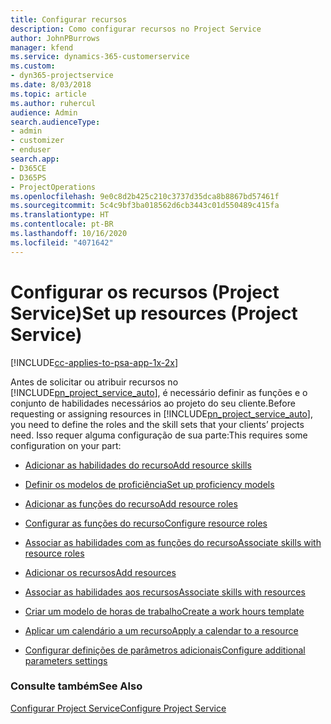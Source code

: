 ```yaml
---
title: Configurar recursos
description: Como configurar recursos no Project Service
author: JohnPBurrows
manager: kfend
ms.service: dynamics-365-customerservice
ms.custom:
- dyn365-projectservice
ms.date: 8/03/2018
ms.topic: article
ms.author: ruhercul
audience: Admin
search.audienceType:
- admin
- customizer
- enduser
search.app:
- D365CE
- D365PS
- ProjectOperations
ms.openlocfilehash: 9e0c8d2b425c210c3737d35dca8b8867bd57461f
ms.sourcegitcommit: 5c4c9bf3ba018562d6cb3443c01d550489c415fa
ms.translationtype: HT
ms.contentlocale: pt-BR
ms.lasthandoff: 10/16/2020
ms.locfileid: "4071642"
---
```

# <a name="set-up-resources-project-service"></a><span data-ttu-id="b2872-103">Configurar os recursos (Project Service)</span><span class="sxs-lookup"><span data-stu-id="b2872-103">Set up resources (Project Service)</span></span>

[!INCLUDE[cc-applies-to-psa-app-1x-2x](../includes/cc-applies-to-psa-app-1x-2x.md)]

<span data-ttu-id="b2872-104">Antes de solicitar ou atribuir recursos no [!INCLUDE[pn_project_service_auto](../includes/pn-project-service-auto.md)], é necessário definir as funções e o conjunto de habilidades necessários ao projeto do seu cliente.</span><span class="sxs-lookup"><span data-stu-id="b2872-104">Before requesting or assigning resources in [!INCLUDE[pn_project_service_auto](../includes/pn-project-service-auto.md)], you need to define the roles and the skill sets that your clients’ projects need.</span></span> <span data-ttu-id="b2872-105">Isso requer alguma configuração de sua parte:</span><span class="sxs-lookup"><span data-stu-id="b2872-105">This requires some configuration on your part:</span></span>  
  
-   [<span data-ttu-id="b2872-106">Adicionar as habilidades do recurso</span><span class="sxs-lookup"><span data-stu-id="b2872-106">Add resource skills</span></span>](../psa/add-resource-skills.md)  
  
-   [<span data-ttu-id="b2872-107">Definir os modelos de proficiência</span><span class="sxs-lookup"><span data-stu-id="b2872-107">Set up proficiency models</span></span>](../psa/set-up-proficiency-models.md)  
  
-   [<span data-ttu-id="b2872-108">Adicionar as funções do recurso</span><span class="sxs-lookup"><span data-stu-id="b2872-108">Add resource roles</span></span>](../psa/add-resource-roles.md)  
  
-   [<span data-ttu-id="b2872-109">Configurar as funções do recurso</span><span class="sxs-lookup"><span data-stu-id="b2872-109">Configure resource roles</span></span>](../psa/configure-resource-roles.md)  
  
-   [<span data-ttu-id="b2872-110">Associar as habilidades com as funções do recurso</span><span class="sxs-lookup"><span data-stu-id="b2872-110">Associate skills with resource roles</span></span>](../psa/associate-skills-with-resource-roles.md)  
  
-   [<span data-ttu-id="b2872-111">Adicionar os recursos</span><span class="sxs-lookup"><span data-stu-id="b2872-111">Add resources</span></span>](../psa/add-resources.md)  
  
-   [<span data-ttu-id="b2872-112">Associar as habilidades aos recursos</span><span class="sxs-lookup"><span data-stu-id="b2872-112">Associate skills with resources</span></span>](../psa/associate-skills-with-resources.md)  
  
-   [<span data-ttu-id="b2872-113">Criar um modelo de horas de trabalho</span><span class="sxs-lookup"><span data-stu-id="b2872-113">Create a work hours template</span></span>](../psa/create-work-hours-template.md)  
  
-   [<span data-ttu-id="b2872-114">Aplicar um calendário a um recurso</span><span class="sxs-lookup"><span data-stu-id="b2872-114">Apply a calendar to a resource</span></span>](../psa/apply-calendar-resource.md)  
  
-   [<span data-ttu-id="b2872-115">Configurar definições de parâmetros adicionais</span><span class="sxs-lookup"><span data-stu-id="b2872-115">Configure additional parameters settings</span></span>](../psa/configure-additional-parameters-settings.md)  
  
### <a name="see-also"></a><span data-ttu-id="b2872-116">Consulte também</span><span class="sxs-lookup"><span data-stu-id="b2872-116">See Also</span></span>  
 [<span data-ttu-id="b2872-117">Configurar Project Service</span><span class="sxs-lookup"><span data-stu-id="b2872-117">Configure Project Service</span></span>](../psa/configure.md)
